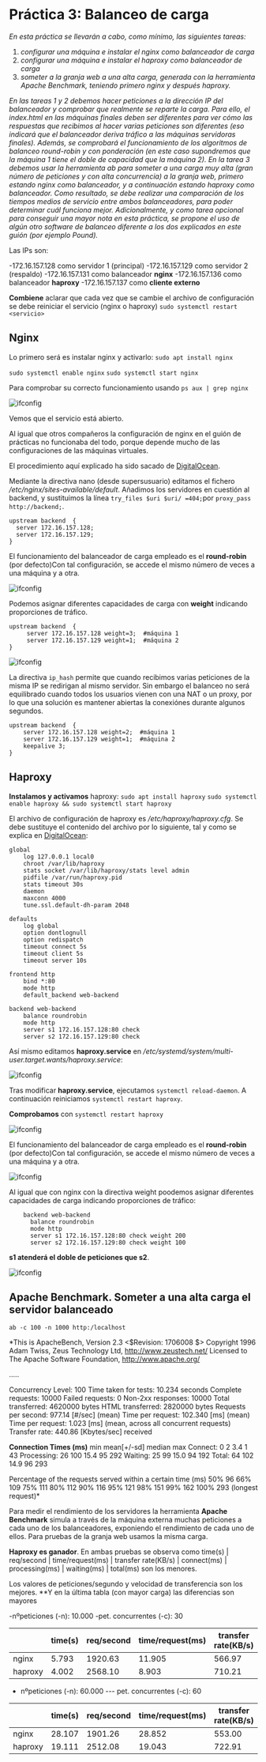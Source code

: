 # Práctica 3: Balanceo de carga


*En esta práctica se llevarán a cabo, como mínimo, las siguientes tareas:*
1. *configurar una máquina e instalar el nginx como balanceador de carga*
2. *configurar una máquina e instalar el haproxy como balanceador de carga*
3. *someter a la granja web a una alta carga, generada con la herramienta Apache Benchmark, teniendo primero nginx y después haproxy.*


*En las tareas 1 y 2 debemos hacer peticiones a la dirección IP del balanceador y
comprobar que realmente se reparte la carga. Para ello, el index.html en las
máquinas finales deben ser diferentes para ver cómo las respuestas que recibimos al
hacer varias peticiones son diferentes (eso indicará que el balanceador deriva tráfico a
las máquinas servidoras finales).
Además, se comprobará el funcionamiento de los algoritmos de balanceo round-robin
y con ponderación (en este caso supondremos que la máquina 1 tiene el doble de
capacidad que la máquina 2).
En la tarea 3 debemos usar la herramienta ab para someter a una carga muy alta
(gran número de peticiones y con alta concurrencia) a la granja web, primero estando
nginx como balanceador, y a continuación estando haproxy como balanceador. Como
resultado, se debe realizar una comparación de los tiempos medios de servicio entre
ambos balanceadores, para poder determinar cuál funciona mejor.
Adicionalmente, y como tarea opcional para conseguir una mayor nota en esta práctica, se propone el uso de algún otro software de balanceo diferente a los dos
explicados en este guión (por ejemplo Pound).*




Las IPs son:

-172.16.157.128 como  servidor 1 (principal)
-172.16.157.129 como  servidor 2 (respaldo)
-172.16.157.131 como  balanceador **nginx**
-172.16.157.136 como balanceador **haproxy**
-172.16.157.137 como **cliente externo**

**Combiene** aclarar que cada vez que se cambie el archivo de configuración se debe reiniciar el servicio (nginx o haproxy) `sudo systemctl restart <servicio>` 


## Nginx


Lo primero será es instalar nginx y activarlo:
`sudo apt install nginx`

`sudo systemctl enable nginx`
`sudo systemctl start nginx`

Para comprobar su correcto funcionamiento usando `ps aux | grep nginx` 


![ifconfig](images/3.png)

Vemos que el servicio está abierto.

Al igual que otros compañeros la configuración de nginx en el guión de prácticas no funcionaba del todo, porque depende mucho de las configuraciones de las máquinas virtuales.

El procedimiento aquí explicado ha sido sacado de  [DigitalOcean](https://www.digitalocean.com/community/tutorials/how-to-set-up-nginx-load-balancing).





Mediante la directiva nano (desde supersusuario) editamos el fichero */etc/nginx/sites-available/default*. Añadimos los servidores en cuestión al backend, y sustituimos la línea `try_files $uri $uri/ =404;`por `proxy_pass  http://backend;`. 
```
upstream backend  {
  server 172.16.157.128;
  server 172.16.157.129;
}
```

El funcionamiento del balanceador de carga empleado es el **round-robin** (por defecto)Con tal configuración, se accede el mismo número de veces a una máquina y a otra.


![ifconfig](images/4.png)


Podemos asignar diferentes capacidades de carga con **weight** indicando proporciones de tráfico.

```
upstream backend  {
     server 172.16.157.128 weight=3;  #máquina 1
     server 172.16.157.129 weight=1;  #máquina 2
}
```


![ifconfig](images/5.png)



La directiva `ip_hash` permite que cuando recibimos varias peticiones de la misma IP se redirigan al mismo servidor. 
Sin embargo el balanceo no será equilibrado cuando todos los usuarios vienen con una NAT o un proxy,  por lo que una solución es mantener abiertas la conexiónes durante algunos segundos.


```
upstream backend  {
    server 172.16.157.128 weight=2;  #máquina 1
    server 172.16.157.129 weight=1;  #máquina 2
    keepalive 3;
}
```

## Haproxy


**Instalamos y activamos** haproxy:
`sudo apt install haproxy`
`sudo systemctl enable haproxy && sudo systemctl start haproxy`


El archivo de configuración de haproxy es */etc/haproxy/haproxy.cfg*. Se debe sustituye el contenido del archivo por lo siguiente, tal y como se explica en [DigitalOcean](https://www.digitalocean.com/community/tutorials/how-to-set-up-nginx-load-balancing):

```
global
    log 127.0.0.1 local0
    chroot /var/lib/haproxy
    stats socket /var/lib/haproxy/stats level admin
    pidfile /var/run/haproxy.pid
    stats timeout 30s
    daemon
    maxconn 4000
    tune.ssl.default-dh-param 2048
    
defaults
    log global
    option dontlognull
    option redispatch
    timeout connect 5s
    timeout client 5s
    timeout server 10s
    
frontend http
    bind *:80
    mode http
    default_backend web-backend
    
backend web-backend
    balance roundrobin
    mode http
    server s1 172.16.157.128:80 check
    server s2 172.16.157.129:80 check
```

Así mismo editamos **haproxy.service** en */etc/systemd/system/multi-user.target.wants/haproxy.service*:

![ifconfig](images/6.png)

Tras modificar **haproxy.service**, ejecutamos `systemctl reload-daemon`. A continuación reiniciamos `systemctl restart haproxy`.

**Comprobamos** con `systemctl restart haproxy`

 ![ifconfig](images/8.png)


El funcionamiento del balanceador de carga empleado es el **round-robin** (por defecto)Con tal configuración, se accede el mismo número de veces a una máquina y a otra.

![ifconfig](images/7.png)


Al igual que con nginx con la directiva weight poodemos asignar diferentes capacidades de carga indicando proporciones de tráfico:

```
    backend web-backend
      balance roundrobin
      mode http
      server s1 172.16.157.128:80 check weight 200
      server s2 172.16.157.129:80 check weight 100
```
**s1 atenderá el doble de peticiones que s2**.

![ifconfig](images/9.png)






## Apache Benchmark. Someter a una alta carga el servidor balanceado

```ab -c 100 -n 1000 http:/localhost```


*This is ApacheBench, Version 2.3 <$Revision: 1706008 $>
Copyright 1996 Adam Twiss, Zeus Technology Ltd, http://www.zeustech.net/
Licensed to The Apache Software Foundation, http://www.apache.org/


.....

Concurrency Level:      100
Time taken for tests:   10.234 seconds
Complete requests:      10000
Failed requests:        0
Non-2xx responses:      10000
Total transferred:      4620000 bytes
HTML transferred:       2820000 bytes
Requests per second:    977.14 [#/sec] (mean)
Time per request:       102.340 [ms] (mean)
Time per request:       1.023 [ms] (mean, across all concurrent requests)
Transfer rate:          440.86 [Kbytes/sec] received

**Connection Times (ms)**
              min  mean[+/-sd] median   max
Connect:        0    2   3.4      1      43
Processing:    26  100  15.4     95     292
Waiting:       25   99  15.0     94     192
Total:         64  102  14.9     96     293

Percentage of the requests served within a certain time (ms)
  50%     96
  66%    109
  75%    111
  80%    112
  90%    116
  95%    121
  98%    151
  99%    162
 100%    293 (longest request)*

Para medir el rendimiento de los servidores la herramienta **Apache Benchmark** simula a través de la máquina externa muchas peticiones a cada uno de los balanceadores, exponiendo el rendimiento de cada uno de ellos. Para pruebas de la granja web usamos la misma carga.


**Haproxy es ganador**. En ambas pruebas se observa como time(s) | req/second | time/request(ms) | transfer rate(KB/s) | connect(ms) | processing(ms) | waiting(ms) | total(ms) son los menores. 

Los valores de peticiones/segundo y velocidad de transferencia son los mejores. **Y en la última tabla (con mayor carga) las diferencias son mayores

-nºpeticiones (-n): 10.000
-pet. concurrentes (-c): 30 

|  |     time(s)| req/second | time/request(ms) | transfer rate(KB/s) | connect(ms) | processing(ms) | waiting(ms) | total(ms) |
|---------| -----------| ---------- | ---------------- | ------------------- | ----------- | -------------- | ----------- | --------- |
| nginx |     5.793  | 1920.63    | 11.905           | 566.97              | 0           | 12             | 12          | 12        |
| haproxy |     4.002  | 2568.10    | 8.903            | 710.21              | 0           | 8              | 7           | 8        |



- nºpeticiones (-n): 60.000   ---  pet. concurrentes (-c): 60 

|  |      time(s) | req/second | time/request(ms) | transfer rate(KB/s) | connect(ms) | processing(ms) | waiting(ms) | total(ms) |
|---------| ------------ | ---------- | ---------------- | ------------------- | ----------- | -------------- | ----------- | --------- |
| nginx |      28.107  | 1901.26    | 28.852           | 553.00              | 0           | 28             | 29          | 29       |
| haproxy |      19.111  | 2512.08    | 19.043           | 722.91              | 0           | 17             | 17          |  17     |






